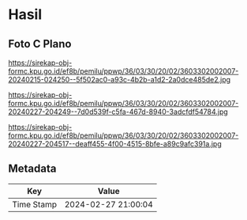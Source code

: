 # Hasil

## Foto C Plano

https://sirekap-obj-formc.kpu.go.id/ef8b/pemilu/ppwp/36/03/30/20/02/3603302002007-20240215-024250--5f502ac0-a93c-4b2b-a1d2-2a0dce485de2.jpg

https://sirekap-obj-formc.kpu.go.id/ef8b/pemilu/ppwp/36/03/30/20/02/3603302002007-20240227-204249--7d0d539f-c5fa-467d-8940-3adcfdf54784.jpg

https://sirekap-obj-formc.kpu.go.id/ef8b/pemilu/ppwp/36/03/30/20/02/3603302002007-20240227-204517--deaff455-4f00-4515-8bfe-a89c9afc391a.jpg


## Metadata

| Key        | Value               |
| ---------- | ------------------- |
| Time Stamp | 2024-02-27 21:00:04 |



